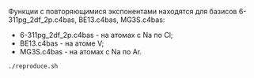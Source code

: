 Функции с повторяющимися экспонентами находятся для базисов 6-311pg_2df_2p.c4bas, BE13.c4bas, MG3S.c4bas:

* 6-311pg_2df_2p.c4bas - на атомах c Na по Cl;
* BE13.c4bas - на атоме V;
* MG3S.c4bas - на атомах с Na по Ar.

```
./reproduce.sh
```